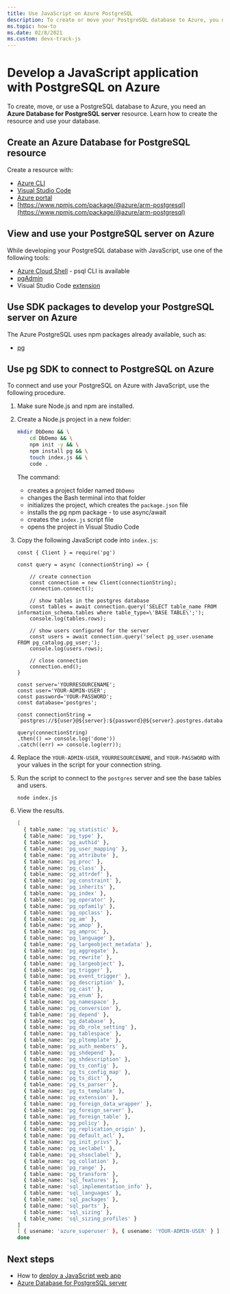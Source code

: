 ```yaml
---
title: Use JavaScript on Azure PostgreSQL
description: To create or move your PostgreSQL database to Azure, you need a PostgreSQL resource. 
ms.topic: how-to
ms.date: 02/8/2021
ms.custom: devx-track-js
---
```


# Develop a JavaScript application with PostgreSQL on Azure

To create, move, or use a PostgreSQL database to Azure, you need an **Azure Database for PostgreSQL server** resource. Learn how to create the resource and use your database.

## Create an Azure Database for PostgreSQL resource 

Create a resource with:

* [Azure CLI](../with-azure-cli/create-postgresql-server-resource.md)
* [Visual Studio Code](../with-visual-studio-code/create-azure-database.md#create-a-postgresql-database)
* [Azure portal](https://ms.portal.azure.com/#create/Microsoft.PostgreSQLServer)
* [https://www.npmjs.com/package/@azure/arm-postgresql](https://www.npmjs.com/package/@azure/arm-postgresql)

## View and use your PostgreSQL server on Azure
While developing your PostgreSQL database with JavaScript, use one of the following tools:

* [Azure Cloud Shell](https://shell.azure.com/) - psql CLI is available
* [pgAdmin](https://www.pgadmin.org/)
* Visual Studio Code [extension](https://marketplace.visualstudio.com/items?itemName=ms-azuretools.vscode-cosmosdb)

## Use SDK packages to develop your PostgreSQL server on Azure

The Azure PostgreSQL uses npm packages already available, such as:

* [pg](https://www.npmjs.com/package/pg)

## Use pg SDK to connect to PostgreSQL on Azure

To connect and use your PostgreSQL on Azure with JavaScript, use the following procedure.

1. Make sure Node.js and npm are installed.
1. Create a Node.js project in a new folder:

    ```bash
    mkdir DbDemo && \
        cd DbDemo && \
        npm init -y && \
        npm install pg && \
        touch index.js && \
        code .
    ```

    The command:
    * creates a project folder named `DbDemo`
    * changes the Bash terminal into that folder
    * initializes the project, which creates the `package.json` file
    * installs the pg npm package - to use async/await
    * creates the `index.js` script file
    * opens the project in Visual Studio Code

1. Copy the following JavaScript code into `index.js`:

    ```nodejs
    const { Client } = require('pg')
    
    const query = async (connectionString) => {
        
        // create connection
        const connection = new Client(connectionString);
        connection.connect();
        
        // show tables in the postgres database
        const tables = await connection.query('SELECT table_name FROM information_schema.tables where table_type=\'BASE TABLE\';');
        console.log(tables.rows);
    
        // show users configured for the server
        const users = await connection.query('select pg_user.usename FROM pg_catalog.pg_user;');
        console.log(users.rows);
        
        // close connection
        connection.end();
    }
    
    const server='YOURRESOURCENAME';
    const user='YOUR-ADMIN-USER';
    const password='YOUR-PASSWORD';
    const database='postgres';

    const connectionString = `postgres://${user}@${server}:${password}@${server}.postgres.database.azure.com:5432/${database}`;
    
    query(connectionString)
    .then(() => console.log('done'))
    .catch((err) => console.log(err));
    ```

1. Replace the `YOUR-ADMIN-USER`, `YOURRESOURCENAME`, and `YOUR-PASSWORD` with your values in the script for your connection string. 

1. Run the script to connect to the `postgres` server and see the base tables and users.

    ```bash
    node index.js
    ```

1. View the results. 

    ```bash
    [
      { table_name: 'pg_statistic' },
      { table_name: 'pg_type' },
      { table_name: 'pg_authid' },
      { table_name: 'pg_user_mapping' },
      { table_name: 'pg_attribute' },
      { table_name: 'pg_proc' },
      { table_name: 'pg_class' },
      { table_name: 'pg_attrdef' },
      { table_name: 'pg_constraint' },
      { table_name: 'pg_inherits' },
      { table_name: 'pg_index' },
      { table_name: 'pg_operator' },
      { table_name: 'pg_opfamily' },
      { table_name: 'pg_opclass' },
      { table_name: 'pg_am' },
      { table_name: 'pg_amop' },
      { table_name: 'pg_amproc' },
      { table_name: 'pg_language' },
      { table_name: 'pg_largeobject_metadata' },
      { table_name: 'pg_aggregate' },
      { table_name: 'pg_rewrite' },
      { table_name: 'pg_largeobject' },
      { table_name: 'pg_trigger' },
      { table_name: 'pg_event_trigger' },
      { table_name: 'pg_description' },
      { table_name: 'pg_cast' },
      { table_name: 'pg_enum' },
      { table_name: 'pg_namespace' },
      { table_name: 'pg_conversion' },
      { table_name: 'pg_depend' },
      { table_name: 'pg_database' },
      { table_name: 'pg_db_role_setting' },
      { table_name: 'pg_tablespace' },
      { table_name: 'pg_pltemplate' },
      { table_name: 'pg_auth_members' },
      { table_name: 'pg_shdepend' },
      { table_name: 'pg_shdescription' },
      { table_name: 'pg_ts_config' },
      { table_name: 'pg_ts_config_map' },
      { table_name: 'pg_ts_dict' },
      { table_name: 'pg_ts_parser' },
      { table_name: 'pg_ts_template' },
      { table_name: 'pg_extension' },
      { table_name: 'pg_foreign_data_wrapper' },
      { table_name: 'pg_foreign_server' },
      { table_name: 'pg_foreign_table' },
      { table_name: 'pg_policy' },
      { table_name: 'pg_replication_origin' },
      { table_name: 'pg_default_acl' },
      { table_name: 'pg_init_privs' },
      { table_name: 'pg_seclabel' },
      { table_name: 'pg_shseclabel' },
      { table_name: 'pg_collation' },
      { table_name: 'pg_range' },
      { table_name: 'pg_transform' },
      { table_name: 'sql_features' },
      { table_name: 'sql_implementation_info' },
      { table_name: 'sql_languages' },
      { table_name: 'sql_packages' },
      { table_name: 'sql_parts' },
      { table_name: 'sql_sizing' },
      { table_name: 'sql_sizing_profiles' }
    ]
    [ { usename: 'azure_superuser' }, { usename: 'YOUR-ADMIN-USER' } ]
    done
    ```

## Next steps

* How to [deploy a JavaScript web app](../deploy-web-app.md)
* [Azure Database for PostgreSQL server](/azure/postgresql/)